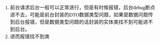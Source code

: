 <font face="SimSun" size=3>

1. 前台请求后台一般可以正常进行，但是有时候报错，后台debug断点进不去，可能是前台封装的DTO数据类型问题，如果是数据问题传到后台报错，但是数据类型问题的话封装的实体类找不到可能进不到后台。
2. 进而报错找不到类

</font>
